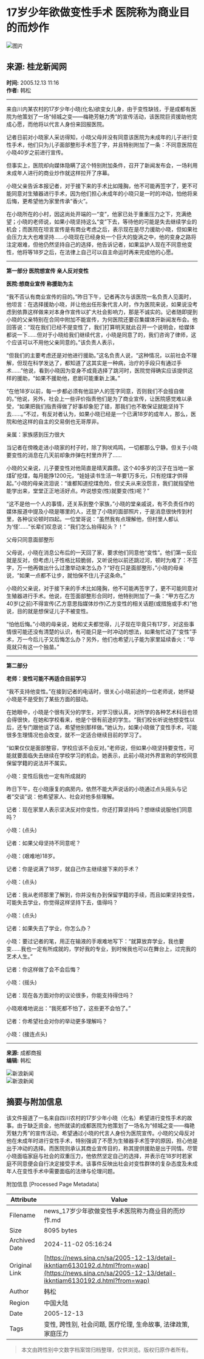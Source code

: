 # 17岁少年欲做变性手术 医院称为商业目的而炒作

![图片](//tva1.sinaimg.cn/crop.0.0.199.199.180/005RyDCrjw1eo3m51rgosj305k05kdg0.jpg)

## 来源: 桂龙新闻网  
**时间:** 2005.12.13 11:16  
**作者:** 韩松  

---

来自川内某农村的17岁少年小晓(化名)欲变女儿身，由于变性缺钱，于是成都有医院为他策划了一场“倾城之变——梅艳芳魅力秀”的宣传活动，该医院巨资援助他完成心愿，而他将以代言人身份来回报医院。

记者日前对小晓家人采访得知，小晓父母并没有同意该医院为未成年的儿子进行变性手术，他们只为儿子面部整形手术签了字，并且特别附加了一条：不同意医院在小晓40岁之前进行宣传。

但事实上，医院却向媒体隐瞒了这个特别附加条件，召开了新闻发布会，一场利用未成年人进行的商业炒作就这样拉开了序幕。

小晓父亲告诉本报记者，对于接下来的手术比如隆胸，他不可能再签字了，更不可能同意对生殖器进行手术，因为他们担心未成年的小晓只是一时的冲动，怕他将来后悔，更希望他为家里传承“香火”。

在小晓所在的小村，因这尚处开端的一“变”，他家已处于重重压力之下，充满绝望；小晓的老师说，如果小晓坚持这么“变”下去，等待他的可能是失去继续学业的机会；而医院在坦言宣传是有商业考虑之后，表示现在是尽力援助小晓，但如果社会压力太大也难坚持……小晓现在已经身处一个巨大的旋涡之中，他的变身之路将注定艰难，但他仍然坚持自己的选择，他告诉记者，如果监护人现在不同意他变性，他将等18岁之后，在法律上自己可以自主命运时再来完成他的心愿。

---

**第一部分 医院想宣传 亲人反对变性**

**医院:想商业宣传 称援助为主**

“我不否认有商业宣传的目的。”昨日下午，记者再次与该医院一名负责人见面时，他坦言：在选择援助小晓，并让他出任形象代言人时，作为医院来说，如果说没考虑到依靠这样做来对本身作宣传以扩大社会影响力，那是不诚实的。记者随即提到小晓的父亲特别在合同中附加不能宣传，为何医院还要召集媒体开新闻发布会。他回答说：“现在我们已经不提变性了，我们打算明天就此召开一个说明会，给媒体都说一下……但对于小晓给我们继续代言，小晓是同意了的，我们咨询了律师，这个应该可以不用他父亲同意的。”该负责人表示，

“但我们的主要考虑还是对他进行援助。”这名负责人说，“这种情况，以前社会不理解，但现在科学发达了，都知道了这其实是一种病，治疗的手段只有通过手术……”他说，看到小晓因为变身不成竟选择了跳河时，医院觉得确实应该提供这样的援助，“如果不援助他，悲剧可能重新上演。”

“在他18岁以前，每一步都必须有他监护人的签字同意，否则我们不会擅自做的。”他说，另外，社会上一些评价指责他们是为了商业宣传，让医院感觉难以承受，“如果把我们指责得做了好事却象犯了错，那我们也不敢保证就能坚持下去……。”不过，有反对者认为，如果小晓已经是一个已满18岁的成年人，那么，医院和他这样的自主的交易倒也无哥厚非。

亲属：家族感到压力很大

当记者在傍晚走进小晓家的村子时，除了狗吠鸡鸣，一切都那么宁静。但关于小晓要变性的消息在几天前却象炸弹在村里炸开了……

小晓的父亲说，儿子要变性对他简直是晴天霹雳。这个40多岁的汉子在当地一家煤矿挖煤，每月能挣1200元，“娃娃读书生活一年要1万多元，只有挖煤才供得起。”小晓的母亲流泪说：“谁都知道挖煤危险，但丈夫从来没怨言，我们就指望他能学出来，堂堂正正地活好点。咋说想变(性)就要变(性)呢？”

“这不是他一个人的事情，还关系到整个家族，”小晓的堂亲戚说，有不负责任作的媒体报道中提及小晓是哪里的人，还登了小晓的面部照片，于是消息很快传到村里，各种议论顿时四起。一位堂哥说：“虽然我有点理解他，但村里人都认为‘怪’……”长辈们叹息说：“我们怎么抬得起头？！”

父母只同意面部整形

父母说，小晓在消息公布后的一天回了家，要求他们同意他“变性”。他们第一反应就是反对，但考虑儿子性格比较脆弱，又听说他以前还跳过河，顿时为难了：不签字，万一他再做出什么过激举动来怎么办？“好在只是面部整形，”小晓的母亲说，“如果一点都不让步，就怕保不住儿子这条命。”

小晓的父亲说，对于接下来的手术比如隆胸，他不可能再签字了，更不可能同意对生殖器进行手术。他说，在签面部整形合同时，他特别附加了一条：“甲方在乙方40岁(之前)不得宣传(乙方意思指媒体炒作)乙方变性的相关话题(或措施或手术)”他说，目的就是想保证儿子不被变性。

“怕他后悔。”小晓的母亲说，她和丈夫都觉得，儿子现在毕竟只有17岁，对这些事情很可能还没有清楚的认识，有可能只是一时冲动的想法，如果匆忙动了“变性”手术，万一今后儿子又后悔怎么办？另外，他们也希望儿子能为家里延续香火：“毕竟就只有这一个独苗。”

---

**第二部分**

**老师：变性可能不再适合目前学习**

“我不支持他变性。”在接到记者的电话时，很关心小晓前途的一位老师说，她怀疑小晓是不是受到了某些方面的鼓动。

在她眼中，小晓是个很有天分的学生，对学习很认真，对所学的各种艺术科目也领会得很快，在她和学校看来，他是个很有前途的学生。“我们校长听说他想变性以后，还专门跟他谈了话，希望他别那样做。”她认为，如果小晓做了变性手术，可能很多生理情况也会改变，就不一定适合继续目前的学习了。

“如果仅仅是面部整容，学校应该不会反对。”老师说，但如果小晓坚持要变性，可能就要面临失去继续在学校学习的机会。她表示，此前小晓对外界宣称的学校同意保留学籍的说法并不属实。

小晓：变性后我也一定有所成就的

昨日下午，在小晓康复的病房内，依然不能大声说话的小晓通过点头摇头与记者“交谈”说：他希望家人、社会对他多些理解。

记者：现在家里人表示坚决反对你变性，你还打算坚持吗？想继续说服他们同意吗？

小晓：(点头)

记者：如果父母坚持不同意呢？

小晓：(艰难地)18岁。

记者：你是说满了18岁，就自己作主继续接下来的手术？

小晓：(点头)

记者：我从老师那里了解到，你并没有办到保留学籍的手续，而且如果坚持变性，可能失去学业，你觉得这样坚持下去，值得吗？

小晓：(点头)

记者：如果失去了学业，你怎么办？

小晓：要过记者的笔，用正在输液的手艰难地写下：“就算放弃学业，我也要变……我也一定有所成就的，学好我的专业，到时候我也可以在舞台上，过完我的艺术人生。”

记者：你这样做了会不会后悔？

小晓：(摇头)

记者：现在各方面对你的议论很多，你能支持得住吗？

小晓艰难地说出：“我死都不怕了，这些更不会怕了。”

记者：你希望社会对你的举动更多理解吗？

小晓：(接连点头)

---  

**来源:** 成都商报  
**编辑:** 韩松  

![新浪新闻](//n.sinaimg.cn/default/2fb77759/20151125/320X320.png)  
![新浪新闻](https://n.sinaimg.cn/default/80905340/20200331/sinalogo.png)

## 摘要与附加信息

<!-- tcd_abstract -->
该文件报道了一名来自四川农村的17岁少年小晓（化名）希望进行变性手术的故事。由于缺乏资金，他所就读的成都医院为他策划了一场名为“倾城之变——梅艳芳魅力秀”的宣传活动，希望通过小晓的代言人身份为医院宣传。小晓的父母反对他在未成年时进行变性手术，特别强调了不愿为生殖器手术签字的原因，担心他是出于冲动的选择。而医院则承认其商业宣传目的，称其提供援助是出于同情。尽管小晓面临家庭与社会的双重压力，他依然坚定自己的选择，并表示在18岁时若家庭不同意便会自行决定接受手术。该事件反映出社会对变性群体的复杂态度及未成年人在变性手术中需要面临的法律与伦理问题。
<!-- tcd_abstract_end -->

附加信息 [Processed Page Metadata]

| Attribute       | Value                                  |
|-----------------|----------------------------------------|
| Filename        | news_17岁少年欲做变性手术医院称为商业目的而炒作.md                             |
| Size            | 8095 bytes                           |
| Archived Date   | 2024-11-02 05:16:24                             |
| Original Link   | [https://news.sina.cn/sa/2005-12-13/detail-ikkntiam6130192.d.html?from=wap](https://news.sina.cn/sa/2005-12-13/detail-ikkntiam6130192.d.html?from=wap)                       |
| Author          | 韩松                               |
| Region          | 中国大陆                               |
| Date            | 2005-12-13                                 |
| Tags            | 变性, 跨性别, 社会问题, 医疗伦理, 生命故事, 法律政策, 家庭压力                                 |
>
> 本文由跨性别中文数字档案馆归档整理，仅供浏览。版权归原作者所有。
>